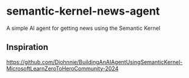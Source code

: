 # semantic-kernel-news-agent
A simple AI agent for getting news using the Semantic Kernel

## Inspiration
https://github.com/Djohnnie/BuildingAnAIAgentUsingSemanticKernel-MicrosoftLearnZeroToHeroCommunity-2024
